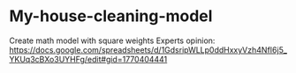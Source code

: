 # My-house-cleaning-model
Create math model with square weights
Experts opinion:
https://docs.google.com/spreadsheets/d/1GdsripWLLp0ddHxxyVzh4NfI6j5_YKUq3cBXo3UYHFg/edit#gid=1770404441
